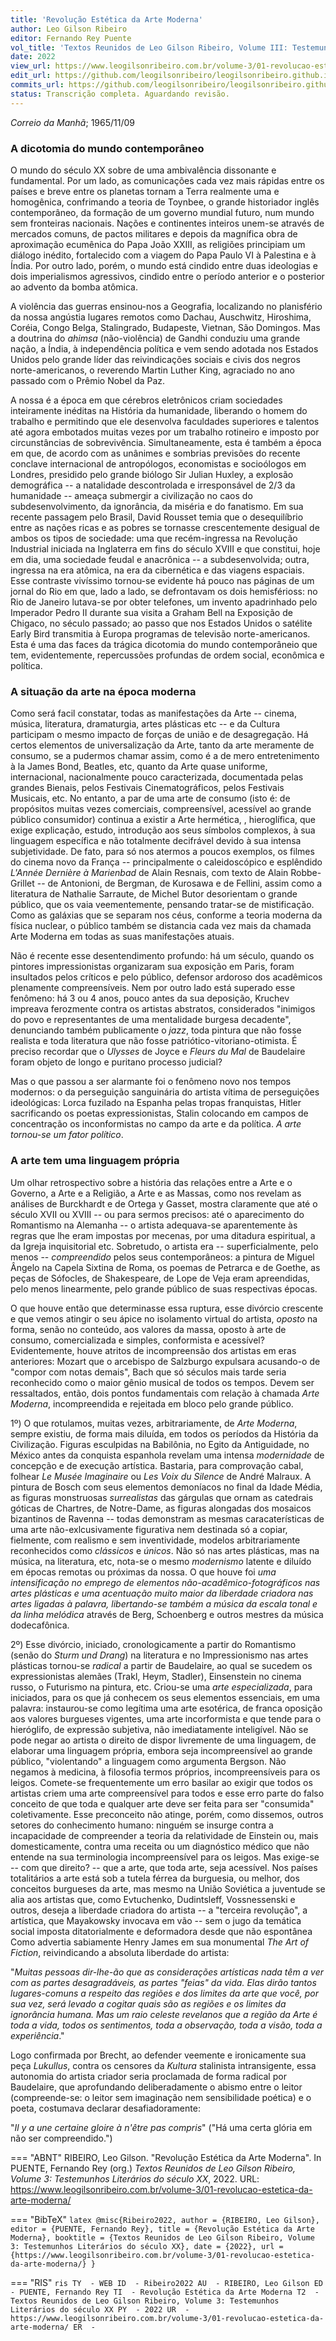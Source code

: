 ```yaml
---
title: 'Revolução Estética da Arte Moderna'
author: Leo Gilson Ribeiro
editor: Fernando Rey Puente
vol_title: 'Textos Reunidos de Leo Gilson Ribeiro, Volume III: Testemunhos Literários do século XX'
date: 2022
view_url: https://www.leogilsonribeiro.com.br/volume-3/01-revolucao-estetica-da-arte-moderna/
edit_url: https://github.com/leogilsonribeiro/leogilsonribeiro.github.io/edit/main/docs/markdown/volume-3/01-revolucao-estetica-da-arte-moderna/readme.md
commits_url: https://github.com/leogilsonribeiro/leogilsonribeiro.github.io/commits/main/docs/markdown/volume-3/01-revolucao-estetica-da-arte-moderna/readme.md
status: Transcrição completa. Aguardando revisão.
---
```


*Correio da Manhã*; 1965/11/09

### A dicotomia do mundo contemporâneo

O mundo do século XX sobre de uma ambivalência dissonante e fundamental. Por um lado, as comunicações cada vez mais rápidas entre os países e breve entre os planetas tornam a Terra realmente uma e homogênica, confrimando a teoria de Toynbee, o grande historiador inglês contemporâneo, da formação de um governo mundial futuro, num mundo sem fronteiras nacionais. Nações e continentes inteiros unem-se através de mercados comuns, de pactos militares e depois da magnífica obra de aproximação ecumênica do Papa João XXIII, as religiões principiam um diálogo inédito, fortalecido com a viagem do Papa Paulo VI à Palestina e à Índia. Por outro lado, porém, o mundo está cindido entre duas ideologias e dois imperialismos agressivos, cindido entre o período anterior e o posterior ao advento da bomba atômica.

A violência das guerras ensinou-nos a Geografia, localizando no planisfério da nossa angústia lugares remotos como Dachau, Auschwitz, Hiroshima, Coréia, Congo Belga, Stalingrado, Budapeste, Vietnan, São Domingos. Mas a doutrina do *ahimsa* (não-violência) de Gandhi conduziu uma grande nação, a Índia, à independência política e vem sendo adotada nos Estados Unidos pelo grande líder das reivindicações sociais e civis dos negros norte-americanos, o reverendo Martin Luther King, agraciado no ano passado com o Prêmio Nobel da Paz.

A nossa é a época em que cérebros eletrônicos criam sociedades inteiramente inéditas na História da humanidade, liberando o homem do trabalho e permitindo que ele desenvolva faculdades superiores e talentos até agora embotados muitas vezes por um trabalho rotineiro e imposto por circunstâncias de sobrevivência. Simultaneamente, esta é também a época em que, de acordo com as unânimes e sombrias previsões do recente conclave internacional de antropólogos, economistas e socioólogos em Londres, presidido pelo grande biólogo Sir Julian Huxley, a explosão demográfica -- a natalidade descontrolada e irresponsável de 2/3 da humanidade -- ameaça submergir a civilização no caos do subdesenvolvimento, da ignorância, da miséria e do fanatismo. Em sua recente passagem pelo Brasil, David Rousset temia que o desequilíbrio entre as nações ricas e as pobres se tornasse crescentemente desigual de ambos os tipos de sociedade: uma que recém-ingressa na Revolução Industrial iniciada na Inglaterra em fins do século XVIII e que constitui, hoje em dia, uma sociedade feudal e anacrônica -- a subdesenvolvida; outra, ingressa na era atômica, na era da cibernética e das viagens espaciais. Esse contraste vivíssimo tornou-se evidente há pouco nas páginas de um jornal do Rio em que, lado a lado, se defrontavam os dois hemisférioss: no Rio de Janeiro lutava-se por obter telefones, um invento apadrinhado pelo Imperador Pedro II durante sua visita a Graham Bell na Exposição de Chigaco, no século passado; ao passo que nos Estados Unidos o satélite Early Bird transmitia à Europa programas de televisão norte-americanos. Esta é uma das faces da trágica dicotomia do mundo contemporâneio que tem, evidentemente, repercussões profundas de ordem social, econômica e política.

### A situação da arte na época moderna

Como será facil constatar, todas as manifestações da Arte -- cinema, música, literatura, dramaturgia, artes plásticas etc -- e da Cultura participam o mesmo impacto de forças de união e de desagregação. Há certos elementos de universalização da Arte, tanto da arte meramente de consumo, se a pudermos chamar assim, como é a de mero entretenimento à la James Bond, Beatles, etc, quanto da Arte quase uniforme, internacional, nacionalmente pouco caracterizada, documentada pelas grandes Bienais, pelos Festivais Cinematográficos, pelos Festivais Musicais, etc. No entanto, a par de uma arte de consumo (isto é: de propósitos muitas vezes comerciais, compreensível, acessível ao grande público consumidor) continua a existir a Arte hermética, , hieroglífica, que exige explicação, estudo, introdução aos seus símbolos complexos, à sua linguagem específica e não totalmente decifrável devido à sua intensa subjetividade. De fato, para só nos atermos a poucos exemplos, os filmes do cinema novo da França -- principalmente o caleidoscópico e esplêndido *L'Année Dernière à Marienbad* de Alain Resnais, com texto de Alain Robbe-Grillet -- de Antonioni, de Bergman, de Kurosawa e de Fellini, assim como a literatura de Nathalie Sarraute, de Michel Butor desorientam o grande público, que os vaia veementemente, pensando tratar-se de mistificação. Como as galáxias que se separam nos céus, conforme a teoria moderna da física nuclear, o público também se distancia cada vez mais da chamada Arte Moderna em todas as suas manifestações atuais.

Não é recente esse desentendimento profundo: há um século, quando os pintores impressionistas organizaram sua exposição em Paris, foram insultados pelos críticos e pelo público, defensor ardoroso dos acadêmicos plenamente compreensíveis. Nem por outro lado está superado esse fenômeno: há 3 ou 4 anos, pouco antes da sua deposição, Kruchev impreava ferozmente contra os artistas abstratos, considerados "inimigos do povo e representantes de uma mentalidade burgesa decadente", denunciando também publicamente o *jazz*, toda pintura que não fosse realista e toda literatura que não fosse patriótico-vitoriano-otimista. É preciso recordar que o *Ulysses* de Joyce e *Fleurs du Mal* de Baudelaire foram objeto de longo e puritano processo judicial?

Mas o que passou a ser alarmante foi o fenômeno novo nos tempos modernos: o da perseguição sanguinária do artista vítima de perseguições ideológicas: Lorca fuzilado na Espanha pelas tropas franquistas, Hitler sacrificando os poetas expressionistas, Stalin colocando em campos de concentração os inconformistas no campo da arte e da política. *A arte tornou-se um fator político*.

### A arte tem uma linguagem própria

Um olhar retrospectivo sobre a história das relações entre a Arte e o Governo, a Arte e a Religião, a Arte e as Massas, como nos revelam as análises de Burckhardt e de Ortega y Gasset, mostra claramente que até o século XVII ou XVIII -- ou para sermos precisos: até o aparecimento do Romantismo na Alemanha -- o artista adequava-se aparentemente às regras que lhe eram impostas por mecenas, por uma ditadura espiritual, a da Igreja inquisitorial etc. Sobretudo, o artista era -- superficialmente, pelo menos -- *compreendido* pelos seus contemporâneos: a pintura de Miguel Ângelo na Capela Sixtina de Roma, os poemas de Petrarca e de Goethe, as peças de Sófocles, de Shakespeare, de Lope de Veja eram apreendidas, pelo menos linearmente, pelo grande público de suas respectivas épocas.

O que houve então que determinasse essa ruptura, esse divórcio crescente e que vemos atingir o seu ápice no isolamento virtual do artista, *oposto* na forma, senão no conteúdo, aos valores da massa, oposto à arte de consumo, comercializada e simples, conformista e acessível? Evidentemente, houve atritos de incompreensão dos artistas em eras anteriores: Mozart que o arcebispo de Salzburgo expulsara acusando-o de "compor com notas demais", Bach que só séculos mais tarde seria reconhecido como o maior gênio musical de todos os tempos. Devem ser ressaltados, então, dois pontos fundamentais com relação à chamada *Arte Moderna*, incompreendida e rejeitada em bloco pelo grande público.

1º) O que rotulamos, muitas vezes, arbitrariamente, de *Arte Moderna*, sempre existiu, de forma mais diluída, em todos os períodos da História da Civilização. Figuras esculpidas na Babilônia, no Egito da Antiguidade, no México antes da conquista espanhola revelam uma intensa *modernidade* de concepção e de execução artística. Bastaria, para comprovação cabal, folhear *Le Musée Imaginaire* ou *Les Voix du Silence* de André Malraux. A pintura de Bosch com seus elementos demoníacos no final da Idade Média, as figuras monstruosas *surrealistas* das gárgulas que ornam as catedrais góticas de Chartres, de Notre-Dame, as figuras alongadas dos mosaicos bizantinos de Ravenna -- todas demonstram as mesmas caracaterísticas de uma arte não-exlcusivamente figurativa nem destinada só a copiar, fielmente, com realismo e sem inventividade, modelos arbitrariamente reconhecidos como *clássicos* e *únicos*. Não só nas artes plásticas, mas na música, na literatura, etc, nota-se o mesmo *modernismo* latente e diluído em épocas remotas ou próximas da nossa. O que houve foi *uma intensificação no emprego de elementos não-acadêmico-fotográficos nas artes plásticas e uma acentuação muito maior da liberdade criadora nas artes ligadas à palavra, libertando-se também a música da escala tonal e da linha melódica* através de Berg, Schoenberg e outros mestres da música dodecafônica.

2º) Esse divórcio, iniciado, cronologicamente a partir do Romantismo (senão do *Sturm und Drang*) na literatura e no Impressionismo nas artes plásticas tornou-se *radical* a partir de Baudelaire, ao qual se sucedem os expressionistas alemães (Trakl, Heym, Stadler), Einsenstein no cinema russo, o Futurismo na pintura, etc. Criou-se uma *arte especializada*, para iniciados, para os que já conhecem os seus elementos essenciais, em uma palavra: instaurou-se como legítima uma arte esotérica, de franca oposição aos valores burgueses vigentes, uma arte incorformista e que tende para o hieróglifo, de expressão subjetiva, não imediatamente inteligível. Não se pode negar ao artista o direito de dispor livremente de uma linguagem, de elaborar uma linguagem própria, embora seja incompreensível ao grande público, "violentando" a linguagem como argumenta Bergson. Não negamos à medicina, à filosofia termos próprios, incompreensíveis para os leigos. Comete-se frequentemente um erro basilar ao exigir que todos os artistas criem uma arte compreensível para todos e esse erro parte do falso conceito de que toda e qualquer arte deve ser feita para ser "consumida" coletivamente. Esse preconceito não atinge, porém, como dissemos, outros setores do conhecimento humano: ninguém se insurge contra a incapacidade de compreender a teoria da relatividade de Einstein ou, mais domesticamente, contra uma receita ou um diagnóstico médico que não entende na sua terminologia incompreensível para os leigos. Mas exige-se -- com que direito? -- que a arte, que toda arte, seja acessível. Nos países totalitários a arte está sob a tutela férrea da burguesia, ou melhor, dos conceitos burgueses da arte, mas mesmo na União Soviética a juventude se alia aos artistas que, como Evtuchenko, Dudintsleff, Vossnessenski e outros, deseja a liberdade criadora do artista -- a "terceira revolução", a artística, que Mayakowsky invocava em vão -- sem o jugo da temática social imposta ditatorialmente e deformadora desde que não espontânea Como advertia sabiamente Henry James em sua monumental *The Art of Fiction*, reivindicando a absoluta liberdade do artista:

"*Muitas pessoas dir-lhe-ão que as considerações artísticas nada têm a ver com as partes desagradáveis, as partes "feias" da vida. Elas dirão tantos lugares-comuns a respeito das regiões e dos limites da arte que você, por sua vez, será levado a cogitar quais são as regiões e os limites da ignorância humana. Mas um raio celeste revelanos que a região da Arte é toda a vida, todos os sentimentos, toda a observação, toda a visão, toda a experiência*."

Logo confirmada por Brecht, ao defender veemente e ironicamente sua peça *Lukullus*, contra os censores da *Kultura* stalinista intransigente, essa autonomia do artista criador seria proclamada de forma radical por Baudelaire, que aprofundando deliberadamente o abismo entre o leitor (compreende-se: o leitor sem imaginação nem sensibilidade poética) e o poeta, costumava declarar desafiadoramente:

"*Il y a une certaine gloire à n'être pas compris*" ("Há uma certa glória em não ser compreendido.")


=== "ABNT"
    RIBEIRO, Leo Gilson. "Revolução Estética da Arte Moderna". In PUENTE, Fernando Rey (org.) <em>Textos Reunidos de Leo Gilson Ribeiro, Volume 3: Testemunhos Literários do século XX</em>, 2022. URL: <a href="stable_url">https://www.leogilsonribeiro.com.br/volume-3/01-revolucao-estetica-da-arte-moderna/</a>

=== "BibTeX"
    ```latex
    @misc{Ribeiro2022,
    author = {RIBEIRO, Leo Gilson},
    editor = {PUENTE, Fernando Rey},
    title = {Revolução Estética da Arte Moderna},
    booktitle = {Textos Reunidos de Leo Gilson Ribeiro, Volume 3: Testemunhos Literários do século XX},
    date = {2022},
    url = {https://www.leogilsonribeiro.com.br/volume-3/01-revolucao-estetica-da-arte-moderna/}
    }
    ```

=== "RIS"
    ```ris
    TY  - WEB
    ID  - Ribeiro2022
    AU  - RIBEIRO, Leo Gilson
    ED  - PUENTE, Fernando Rey
    TI  - Revolução Estética da Arte Moderna
    T2  - Textos Reunidos de Leo Gilson Ribeiro, Volume 3: Testemunhos Literários do século XX
    PY  - 2022
    UR  - https://www.leogilsonribeiro.com.br/volume-3/01-revolucao-estetica-da-arte-moderna/
    ER  - 
    ```
